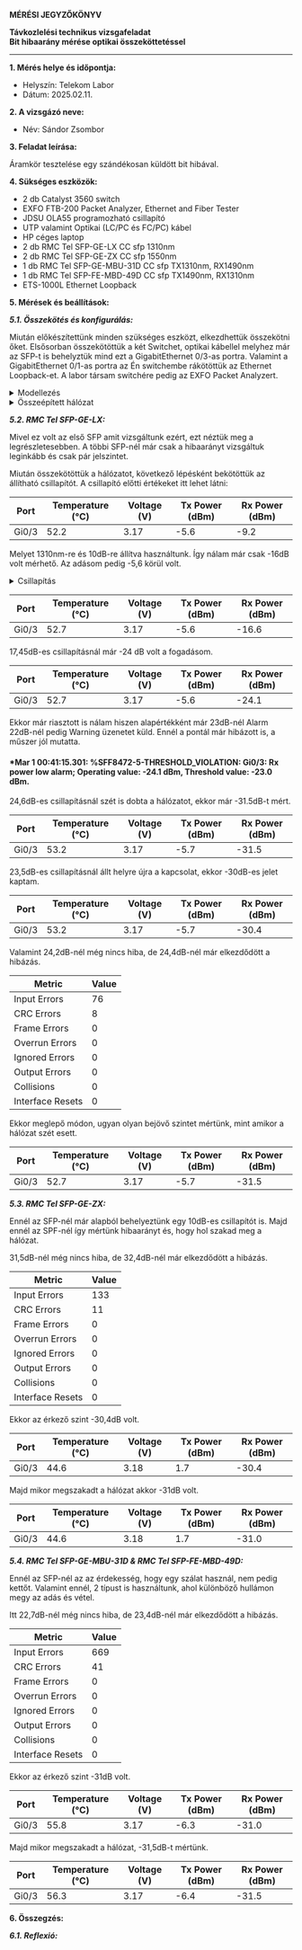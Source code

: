 **MÉRÉSI JEGYZŐKÖNYV**

**Távkozlelési technikus vizsgafeladat**  
**Bit hibaarány mérése optikai összeköttetéssel**

---

**1. Mérés helye és időpontja:**  
- Helyszín: Telekom Labor
- Dátum: 2025.02.11.


**2. A vizsgázó neve:**  
- Név: Sándor Zsombor

**3. Feladat leírása:**

Áramkör tesztelése egy szándékosan küldött bit hibával.

**4. Sükséges eszközök:**  

- 2 db Catalyst 3560 switch
- EXFO FTB-200 Packet Analyzer, Ethernet and Fiber Tester
- JDSU OLA55 programozható csillapító
- UTP valamint Optikai (LC/PC és FC/PC) kábel
- HP céges laptop
- 2 db RMC Tel SFP-GE-LX CC sfp 1310nm
- 2 db RMC Tel SFP-GE-ZX CC sfp 1550nm
- 1 db RMC Tel SFP-GE-MBU-31D CC sfp TX1310nm, RX1490nm
- 1 db RMC Tel SFP-FE-MBD-49D CC sfp TX1490nm, RX1310nm
- ETS-1000L Ethernet Loopback

**5. Mérések és beállítások:**

***5.1. Összekötés és konfigurálás:***

Miután előkészítettünk minden szükséges eszközt, elkezdhettük összekötni őket. Elsősorban összekötöttük a két Switchet, optikai kábellel melyhez már az SFP-t is behelyztük mind ezt a GigabitEthernet 0/3-as portra. Valamint a GigabitEthernet 0/1-as portra az Én switchembe rákötöttük az Ethernet Loopback-et. A labor társam switchére pedig az EXFO Packet Analyzert.

<details>
    <summary>Modellezés</summary>
    <img src="" width="640" height="360">
</details>

<details>
    <summary>Összeépített hálózat</summary>
    <img src="https://github.com/user-attachments/assets/d7d9dfdc-c655-4546-aa76-673c61f4fa3a" width="640" height="360">
</details>

***5.2. RMC Tel SFP-GE-LX:***

Mivel ez volt az első SFP amit vizsgáltunk ezért, ezt néztük meg a legrészletesebben. A többi SFP-nél már csak a hibaarányt vizsgáltuk leginkább és csak pár jelszintet.

Miután összekötöttük a hálózatot, következő lépésként bekötöttük az állítható csillapítót. A csillapító előtti értékeket itt lehet látni:

| Port  | Temperature (°C) | Voltage (V) | Tx Power (dBm) | Rx Power (dBm) |
|-------|----------------|------------|---------------|---------------|
| Gi0/3 | 52.2          | 3.17       | -5.6          | -9.2          |

Melyet 1310nm-re és 10dB-re állítva használtunk. Így nálam már csak -16dB volt mérhető. Az adásom pedig -5,6 körül volt.

<details>
    <summary>Csillapítás</summary>
    <img src="https://github.com/user-attachments/assets/7e31ce6d-e2b6-4ee0-94fd-023d6d639207" width="640" height="360">
</details>

| Port  | Temperature (°C) | Voltage (V) | Tx Power (dBm) | Rx Power (dBm) |
|-------|----------------|------------|---------------|---------------|
| Gi0/3 | 52.7          | 3.17       | -5.6          | -16.6         |

17,45dB-es csillapításnál már -24 dB volt a fogadásom.

| Port  | Temperature (°C) | Voltage (V) | Tx Power (dBm) | Rx Power (dBm) |
|-------|----------------|------------|---------------|---------------|
| Gi0/3 | 52.7          | 3.17       | -5.6          | -24.1         |

Ekkor már riasztott is nálam hiszen alapértékként már 23dB-nél Alarm 22dB-nél pedig Warning üzenetet küld. Ennél a pontál már hibázott is, a műszer jól mutatta. 

#### *Mar  1 00:41:15.301: %SFF8472-5-THRESHOLD_VIOLATION: Gi0/3: Rx power low alarm; Operating value: -24.1 dBm, Threshold value: -23.0 dBm. 

24,6dB-es csillapításnál szét is dobta a hálózatot, ekkor már -31.5dB-t mért.

| Port  | Temperature (°C) | Voltage (V) | Tx Power (dBm) | Rx Power (dBm) |
|-------|----------------|------------|---------------|---------------|
| Gi0/3 | 53.2          | 3.17       | -5.7          | -31.5         |

23,5dB-es csillapításnál állt helyre újra a kapcsolat, ekkor -30dB-es jelet kaptam.

| Port  | Temperature (°C) | Voltage (V) | Tx Power (dBm) | Rx Power (dBm) |
|-------|----------------|------------|---------------|---------------|
| Gi0/3 | 53.2          | 3.17       | -5.7          | -30.4         |

Valamint 24,2dB-nél még nincs hiba, de 24,4dB-nél már elkezdődött a hibázás.

| Metric            | Value |
|------------------|-------|
| Input Errors     | 76    |
| CRC Errors       | 8     |
| Frame Errors     | 0     |
| Overrun Errors   | 0     |
| Ignored Errors   | 0     |
| Output Errors    | 0     |
| Collisions       | 0     |
| Interface Resets | 0     |

Ekkor meglepő módon, ugyan olyan bejövő szintet mértünk, mint amikor a hálózat szét esett.

| Port  | Temperature (°C) | Voltage (V) | Tx Power (dBm) | Rx Power (dBm) |
|-------|----------------|------------|---------------|---------------|
| Gi0/3 | 52.7          | 3.17       | -5.7          | -31.5         |



***5.3. RMC Tel SFP-GE-ZX:***

Ennél az SFP-nél már alapból behelyeztünk egy 10dB-es csillapítót is. Majd ennél az SPF-nél így mértünk hibaarányt és, hogy hol szakad meg a hálózat.

31,5dB-nél még nincs hiba, de 32,4dB-nél már elkezdődött a hibázás.

| Metric            | Value |
|------------------|-------|
| Input Errors     | 133   |
| CRC Errors       | 11    |
| Frame Errors     | 0     |
| Overrun Errors   | 0     |
| Ignored Errors   | 0     |
| Output Errors    | 0     |
| Collisions       | 0     |
| Interface Resets | 0     |

Ekkor az érkező szint -30,4dB volt.

| Port  | Temperature (°C) | Voltage (V) | Tx Power (dBm) | Rx Power (dBm) |
|-------|----------------|------------|---------------|---------------|
| Gi0/3 | 44.6          | 3.18       | 1.7           | -30.4         |

Majd mikor megszakadt a hálózat akkor -31dB volt.

| Port  | Temperature (°C) | Voltage (V) | Tx Power (dBm) | Rx Power (dBm) |
|-------|----------------|------------|---------------|---------------|
| Gi0/3 | 44.6          | 3.18       | 1.7           | -31.0         |

***5.4. RMC Tel SFP-GE-MBU-31D & RMC Tel SFP-FE-MBD-49D:***

Ennél az SFP-nél az az érdekesség, hogy egy szálat használ, nem pedig kettőt. Valamint ennél, 2 típust is használtunk, ahol különböző hullámon megy az adás és vétel.

Itt 22,7dB-nél még nincs hiba, de 23,4dB-nél már elkezdődött a hibázás.

| Metric            | Value |
|------------------|-------|
| Input Errors     | 669   |
| CRC Errors       | 41    |
| Frame Errors     | 0     |
| Overrun Errors   | 0     |
| Ignored Errors   | 0     |
| Output Errors    | 0     |
| Collisions       | 0     |
| Interface Resets | 0     |

Ekkor az érkező szint -31dB volt.

| Port  | Temperature (°C) | Voltage (V) | Tx Power (dBm) | Rx Power (dBm) |
|-------|----------------|------------|---------------|---------------|
| Gi0/3 | 55.8          | 3.17       | -6.3          | -31.0         |

Majd mikor megszakadt a hálózat, -31,5dB-t mértünk.

| Port  | Temperature (°C) | Voltage (V) | Tx Power (dBm) | Rx Power (dBm) |
|-------|----------------|------------|---------------|---------------|
| Gi0/3 | 56.3          | 3.17       | -6.4          | -31.5         |


**6. Összegzés:**



***6.1. Reflexió:***
